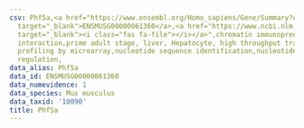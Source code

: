 ```yaml
---
csv: Phf5a,<a href="https://www.ensembl.org/Homo_sapiens/Gene/Summary?db=core;g=ENSMUSG00000061360"
  target="_blank">ENSMUSG00000061360</a>,<a href="https://www.ncbi.nlm.nih.gov/pubmed/23834426"
  target="_blank"><i class="fas fa-file"></i></a>",chromatin immunoprecipitation assay,direct
  interaction,prime adult stage, liver, Hepatocyte, high throughput transcription
  profiling by microarray,nucleotide sequence identification,nucleotide sequence identification,transcriptional
  regulation,
data_alias: Phf5a
data_id: ENSMUSG00000061360
data_numevidence: 1
data_species: Mus musculus
data_taxid: '10090'
title: Phf5a
---
```

